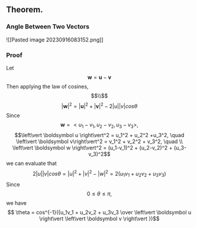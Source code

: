 
## Theorem. 
### Angle Between Two Vectors

![[Pasted image 20230916083152.png]]

### Proof
Let $$\boldsymbol w = \boldsymbol u - \boldsymbol v$$ Then applying the law of cosines, $$\\$$
$$ \left\vert \boldsymbol w \right\vert^2 = \left\vert \boldsymbol u \right\vert^2 + \left\vert \boldsymbol v \right\vert^2 - 2\left\vert u \right\vert \left\vert v\right\vert cos \theta$$
Since $$ \boldsymbol w = <u_1 - v_1, u_2-v_2, u_3-v_3>, $$
$$\left\vert \boldsymbol u \right\vert^2 = u_1^2 + u_2^2 +u_3^2, \quad 
\left\vert \boldsymbol v\right\vert^2 =  v_1^2 + v_2^2 + v_3^2, \quad \\ 
\left\vert \boldsymbol w \right\vert^2 =   (u_1-v_1)^2 + (u_2-v_2)^2 + (u_3-v_3)^2$$
we can evaluate that
$$2\left\vert u\right\vert \left\vert v\right\vert cos \theta = \left\vert u \right\vert^2 + \left\vert v \right\vert^2 - \left\vert w \right\vert^2 = 2(u_1v_1 + u_2v_2 + u_3v_3)$$
Since $$ 0 \le \theta \le \pi,$$
we have
$$ \theta = cos^{-1}({u_1v_1 + u_2v_2 + u_3v_3 \over \left\vert \boldsymbol u \right\vert \left\vert \boldsymbol v \right\vert })$$


